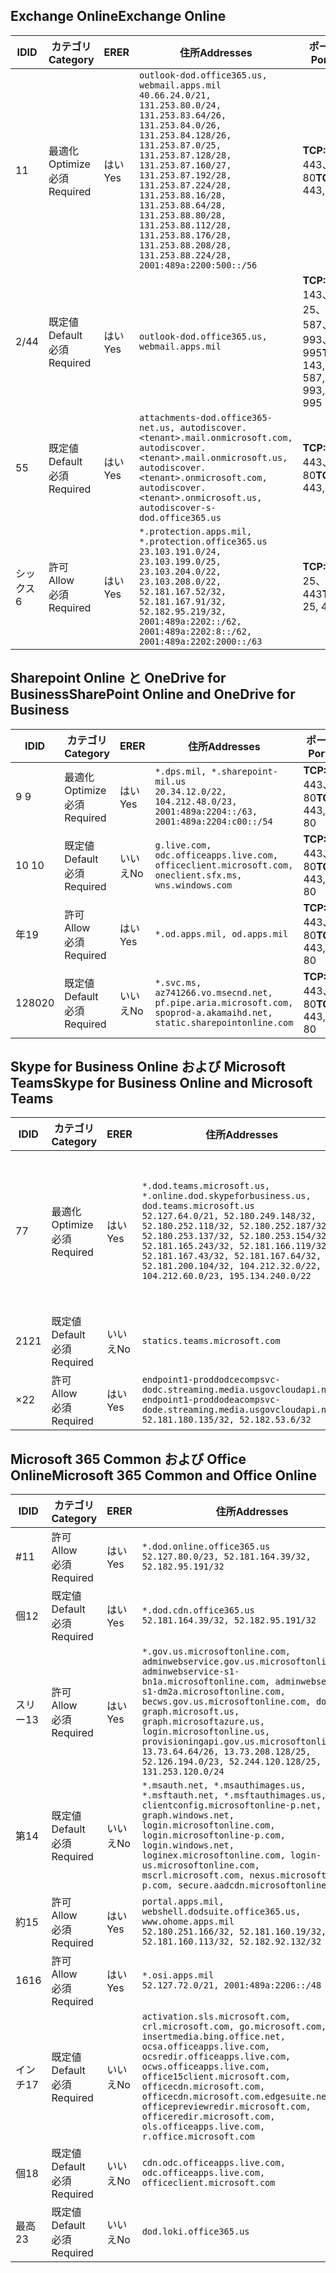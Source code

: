 <!--THIS FILE IS AUTOMATICALLY GENERATED. MANUAL CHANGES WILL BE OVERWRITTEN.-->
<!--Please contact the Office 365 Endpoints team with any questions.-->
<!--USGovDoD endpoints version 2019093000-->
<!--File generated 2019-09-30 11:00:10.2736-->

## <a name="exchange-online"></a><span data-ttu-id="2e182-101">Exchange Online</span><span class="sxs-lookup"><span data-stu-id="2e182-101">Exchange Online</span></span>

<span data-ttu-id="2e182-102">ID</span><span class="sxs-lookup"><span data-stu-id="2e182-102">ID</span></span> | <span data-ttu-id="2e182-103">カテゴリ</span><span class="sxs-lookup"><span data-stu-id="2e182-103">Category</span></span> | <span data-ttu-id="2e182-104">ER</span><span class="sxs-lookup"><span data-stu-id="2e182-104">ER</span></span> | <span data-ttu-id="2e182-105">住所</span><span class="sxs-lookup"><span data-stu-id="2e182-105">Addresses</span></span> | <span data-ttu-id="2e182-106">ポート</span><span class="sxs-lookup"><span data-stu-id="2e182-106">Ports</span></span>
-- | -------------------- | --- | ---------------------------------------------------------------------------------------------------------------------------------------------------------------------------------------------------------------------------------------------------------------------------------------------------------------------------------------------------------------------------------------------- | -------------------------------
<span data-ttu-id="2e182-107">1</span><span class="sxs-lookup"><span data-stu-id="2e182-107">1</span></span> | <span data-ttu-id="2e182-108">最適化</span><span class="sxs-lookup"><span data-stu-id="2e182-108">Optimize</span></span><BR><span data-ttu-id="2e182-109">必須</span><span class="sxs-lookup"><span data-stu-id="2e182-109">Required</span></span> | <span data-ttu-id="2e182-110">はい</span><span class="sxs-lookup"><span data-stu-id="2e182-110">Yes</span></span> | `outlook-dod.office365.us, webmail.apps.mil`<BR>`40.66.24.0/21, 131.253.80.0/24, 131.253.83.64/26, 131.253.84.0/26, 131.253.84.128/26, 131.253.87.0/25, 131.253.87.128/28, 131.253.87.160/27, 131.253.87.192/28, 131.253.87.224/28, 131.253.88.16/28, 131.253.88.64/28, 131.253.88.80/28, 131.253.88.112/28, 131.253.88.176/28, 131.253.88.208/28, 131.253.88.224/28, 2001:489a:2200:500::/56` | <span data-ttu-id="2e182-111">**TCP:** 443、80</span><span class="sxs-lookup"><span data-stu-id="2e182-111">**TCP:** 443, 80</span></span>
<span data-ttu-id="2e182-112">2/4</span><span class="sxs-lookup"><span data-stu-id="2e182-112">4</span></span> | <span data-ttu-id="2e182-113">既定値</span><span class="sxs-lookup"><span data-stu-id="2e182-113">Default</span></span><BR><span data-ttu-id="2e182-114">必須</span><span class="sxs-lookup"><span data-stu-id="2e182-114">Required</span></span> | <span data-ttu-id="2e182-115">はい</span><span class="sxs-lookup"><span data-stu-id="2e182-115">Yes</span></span> | `outlook-dod.office365.us, webmail.apps.mil` | <span data-ttu-id="2e182-116">**TCP:** 143、25、587、993、995</span><span class="sxs-lookup"><span data-stu-id="2e182-116">**TCP:** 143, 25, 587, 993, 995</span></span>
<span data-ttu-id="2e182-117">5</span><span class="sxs-lookup"><span data-stu-id="2e182-117">5</span></span> | <span data-ttu-id="2e182-118">既定値</span><span class="sxs-lookup"><span data-stu-id="2e182-118">Default</span></span><BR><span data-ttu-id="2e182-119">必須</span><span class="sxs-lookup"><span data-stu-id="2e182-119">Required</span></span> | <span data-ttu-id="2e182-120">はい</span><span class="sxs-lookup"><span data-stu-id="2e182-120">Yes</span></span> | `attachments-dod.office365-net.us, autodiscover.<tenant>.mail.onmicrosoft.com, autodiscover.<tenant>.mail.onmicrosoft.us, autodiscover.<tenant>.onmicrosoft.com, autodiscover.<tenant>.onmicrosoft.us, autodiscover-s-dod.office365.us` | <span data-ttu-id="2e182-121">**TCP:** 443、80</span><span class="sxs-lookup"><span data-stu-id="2e182-121">**TCP:** 443, 80</span></span>
<span data-ttu-id="2e182-122">シックス</span><span class="sxs-lookup"><span data-stu-id="2e182-122">6</span></span> | <span data-ttu-id="2e182-123">許可</span><span class="sxs-lookup"><span data-stu-id="2e182-123">Allow</span></span><BR><span data-ttu-id="2e182-124">必須</span><span class="sxs-lookup"><span data-stu-id="2e182-124">Required</span></span> | <span data-ttu-id="2e182-125">はい</span><span class="sxs-lookup"><span data-stu-id="2e182-125">Yes</span></span> | `*.protection.apps.mil, *.protection.office365.us`<BR>`23.103.191.0/24, 23.103.199.0/25, 23.103.204.0/22, 23.103.208.0/22, 52.181.167.52/32, 52.181.167.91/32, 52.182.95.219/32, 2001:489a:2202::/62, 2001:489a:2202:8::/62, 2001:489a:2202:2000::/63` | <span data-ttu-id="2e182-126">**TCP:** 25、443</span><span class="sxs-lookup"><span data-stu-id="2e182-126">**TCP:** 25, 443</span></span>

## <a name="sharepoint-online-and-onedrive-for-business"></a><span data-ttu-id="2e182-127">Sharepoint Online と OneDrive for Business</span><span class="sxs-lookup"><span data-stu-id="2e182-127">SharePoint Online and OneDrive for Business</span></span>

<span data-ttu-id="2e182-128">ID</span><span class="sxs-lookup"><span data-stu-id="2e182-128">ID</span></span> | <span data-ttu-id="2e182-129">カテゴリ</span><span class="sxs-lookup"><span data-stu-id="2e182-129">Category</span></span> | <span data-ttu-id="2e182-130">ER</span><span class="sxs-lookup"><span data-stu-id="2e182-130">ER</span></span> | <span data-ttu-id="2e182-131">住所</span><span class="sxs-lookup"><span data-stu-id="2e182-131">Addresses</span></span> | <span data-ttu-id="2e182-132">ポート</span><span class="sxs-lookup"><span data-stu-id="2e182-132">Ports</span></span>
-- | -------------------- | --- | ------------------------------------------------------------------------------------------------------------------- | ----------------
<span data-ttu-id="2e182-133">9 </span><span class="sxs-lookup"><span data-stu-id="2e182-133">9</span></span> | <span data-ttu-id="2e182-134">最適化</span><span class="sxs-lookup"><span data-stu-id="2e182-134">Optimize</span></span><BR><span data-ttu-id="2e182-135">必須</span><span class="sxs-lookup"><span data-stu-id="2e182-135">Required</span></span> | <span data-ttu-id="2e182-136">はい</span><span class="sxs-lookup"><span data-stu-id="2e182-136">Yes</span></span> | `*.dps.mil, *.sharepoint-mil.us`<BR>`20.34.12.0/22, 104.212.48.0/23, 2001:489a:2204::/63, 2001:489a:2204:c00::/54` | <span data-ttu-id="2e182-137">**TCP:** 443、80</span><span class="sxs-lookup"><span data-stu-id="2e182-137">**TCP:** 443, 80</span></span>
<span data-ttu-id="2e182-138">10 </span><span class="sxs-lookup"><span data-stu-id="2e182-138">10</span></span> | <span data-ttu-id="2e182-139">既定値</span><span class="sxs-lookup"><span data-stu-id="2e182-139">Default</span></span><BR><span data-ttu-id="2e182-140">必須</span><span class="sxs-lookup"><span data-stu-id="2e182-140">Required</span></span> | <span data-ttu-id="2e182-141">いいえ</span><span class="sxs-lookup"><span data-stu-id="2e182-141">No</span></span> | `g.live.com, odc.officeapps.live.com, officeclient.microsoft.com, oneclient.sfx.ms, wns.windows.com` | <span data-ttu-id="2e182-142">**TCP:** 443、80</span><span class="sxs-lookup"><span data-stu-id="2e182-142">**TCP:** 443, 80</span></span>
<span data-ttu-id="2e182-143">年</span><span class="sxs-lookup"><span data-stu-id="2e182-143">19</span></span> | <span data-ttu-id="2e182-144">許可</span><span class="sxs-lookup"><span data-stu-id="2e182-144">Allow</span></span><BR><span data-ttu-id="2e182-145">必須</span><span class="sxs-lookup"><span data-stu-id="2e182-145">Required</span></span> | <span data-ttu-id="2e182-146">はい</span><span class="sxs-lookup"><span data-stu-id="2e182-146">Yes</span></span> | `*.od.apps.mil, od.apps.mil` | <span data-ttu-id="2e182-147">**TCP:** 443、80</span><span class="sxs-lookup"><span data-stu-id="2e182-147">**TCP:** 443, 80</span></span>
<span data-ttu-id="2e182-148">1280</span><span class="sxs-lookup"><span data-stu-id="2e182-148">20</span></span> | <span data-ttu-id="2e182-149">既定値</span><span class="sxs-lookup"><span data-stu-id="2e182-149">Default</span></span><BR><span data-ttu-id="2e182-150">必須</span><span class="sxs-lookup"><span data-stu-id="2e182-150">Required</span></span> | <span data-ttu-id="2e182-151">いいえ</span><span class="sxs-lookup"><span data-stu-id="2e182-151">No</span></span> | `*.svc.ms, az741266.vo.msecnd.net, pf.pipe.aria.microsoft.com, spoprod-a.akamaihd.net, static.sharepointonline.com` | <span data-ttu-id="2e182-152">**TCP:** 443、80</span><span class="sxs-lookup"><span data-stu-id="2e182-152">**TCP:** 443, 80</span></span>

## <a name="skype-for-business-online-and-microsoft-teams"></a><span data-ttu-id="2e182-153">Skype for Business Online および Microsoft Teams</span><span class="sxs-lookup"><span data-stu-id="2e182-153">Skype for Business Online and Microsoft Teams</span></span>

<span data-ttu-id="2e182-154">ID</span><span class="sxs-lookup"><span data-stu-id="2e182-154">ID</span></span> | <span data-ttu-id="2e182-155">カテゴリ</span><span class="sxs-lookup"><span data-stu-id="2e182-155">Category</span></span> | <span data-ttu-id="2e182-156">ER</span><span class="sxs-lookup"><span data-stu-id="2e182-156">ER</span></span> | <span data-ttu-id="2e182-157">住所</span><span class="sxs-lookup"><span data-stu-id="2e182-157">Addresses</span></span> | <span data-ttu-id="2e182-158">ポート</span><span class="sxs-lookup"><span data-stu-id="2e182-158">Ports</span></span>
-- | -------------------- | --- | -------------------------------------------------------------------------------------------------------------------------------------------------------------------------------------------------------------------------------------------------------------------------------------------------------------------------------------------------------- | -----------------------------------------------
<span data-ttu-id="2e182-159">7</span><span class="sxs-lookup"><span data-stu-id="2e182-159">7</span></span> | <span data-ttu-id="2e182-160">最適化</span><span class="sxs-lookup"><span data-stu-id="2e182-160">Optimize</span></span><BR><span data-ttu-id="2e182-161">必須</span><span class="sxs-lookup"><span data-stu-id="2e182-161">Required</span></span> | <span data-ttu-id="2e182-162">はい</span><span class="sxs-lookup"><span data-stu-id="2e182-162">Yes</span></span> | `*.dod.teams.microsoft.us, *.online.dod.skypeforbusiness.us, dod.teams.microsoft.us`<BR>`52.127.64.0/21, 52.180.249.148/32, 52.180.252.118/32, 52.180.252.187/32, 52.180.253.137/32, 52.180.253.154/32, 52.181.165.243/32, 52.181.166.119/32, 52.181.167.43/32, 52.181.167.64/32, 52.181.200.104/32, 104.212.32.0/22, 104.212.60.0/23, 195.134.240.0/22` | <span data-ttu-id="2e182-163">**TCP:** 443</span><span class="sxs-lookup"><span data-stu-id="2e182-163">**TCP:** 443</span></span><BR><span data-ttu-id="2e182-164">**UDP:** 3478、3479、3480、3481</span><span class="sxs-lookup"><span data-stu-id="2e182-164">**UDP:** 3478, 3479, 3480, 3481</span></span>
<span data-ttu-id="2e182-165">21</span><span class="sxs-lookup"><span data-stu-id="2e182-165">21</span></span> | <span data-ttu-id="2e182-166">既定値</span><span class="sxs-lookup"><span data-stu-id="2e182-166">Default</span></span><BR><span data-ttu-id="2e182-167">必須</span><span class="sxs-lookup"><span data-stu-id="2e182-167">Required</span></span> | <span data-ttu-id="2e182-168">いいえ</span><span class="sxs-lookup"><span data-stu-id="2e182-168">No</span></span> | `statics.teams.microsoft.com` | <span data-ttu-id="2e182-169">**TCP:** 443</span><span class="sxs-lookup"><span data-stu-id="2e182-169">**TCP:** 443</span></span>
<span data-ttu-id="2e182-170">×</span><span class="sxs-lookup"><span data-stu-id="2e182-170">22</span></span> | <span data-ttu-id="2e182-171">許可</span><span class="sxs-lookup"><span data-stu-id="2e182-171">Allow</span></span><BR><span data-ttu-id="2e182-172">必須</span><span class="sxs-lookup"><span data-stu-id="2e182-172">Required</span></span> | <span data-ttu-id="2e182-173">はい</span><span class="sxs-lookup"><span data-stu-id="2e182-173">Yes</span></span> | `endpoint1-proddodcecompsvc-dodc.streaming.media.usgovcloudapi.net, endpoint1-proddodeacompsvc-dode.streaming.media.usgovcloudapi.net`<BR>`52.181.180.135/32, 52.182.53.6/32` | <span data-ttu-id="2e182-174">**TCP:** 443</span><span class="sxs-lookup"><span data-stu-id="2e182-174">**TCP:** 443</span></span>

## <a name="microsoft-365-common-and-office-online"></a><span data-ttu-id="2e182-175">Microsoft 365 Common および Office Online</span><span class="sxs-lookup"><span data-stu-id="2e182-175">Microsoft 365 Common and Office Online</span></span>

<span data-ttu-id="2e182-176">ID</span><span class="sxs-lookup"><span data-stu-id="2e182-176">ID</span></span> | <span data-ttu-id="2e182-177">カテゴリ</span><span class="sxs-lookup"><span data-stu-id="2e182-177">Category</span></span> | <span data-ttu-id="2e182-178">ER</span><span class="sxs-lookup"><span data-stu-id="2e182-178">ER</span></span> | <span data-ttu-id="2e182-179">住所</span><span class="sxs-lookup"><span data-stu-id="2e182-179">Addresses</span></span> | <span data-ttu-id="2e182-180">ポート</span><span class="sxs-lookup"><span data-stu-id="2e182-180">Ports</span></span>
-- | ------------------- | --- | ------------------------------------------------------------------------------------------------------------------------------------------------------------------------------------------------------------------------------------------------------------------------------------------------------------------------------------------------------------------------------------------------------------------------- | ----------------
<span data-ttu-id="2e182-181">#</span><span class="sxs-lookup"><span data-stu-id="2e182-181">11</span></span> | <span data-ttu-id="2e182-182">許可</span><span class="sxs-lookup"><span data-stu-id="2e182-182">Allow</span></span><BR><span data-ttu-id="2e182-183">必須</span><span class="sxs-lookup"><span data-stu-id="2e182-183">Required</span></span> | <span data-ttu-id="2e182-184">はい</span><span class="sxs-lookup"><span data-stu-id="2e182-184">Yes</span></span> | `*.dod.online.office365.us`<BR>`52.127.80.0/23, 52.181.164.39/32, 52.182.95.191/32` | <span data-ttu-id="2e182-185">**TCP:** 443</span><span class="sxs-lookup"><span data-stu-id="2e182-185">**TCP:** 443</span></span>
<span data-ttu-id="2e182-186">個</span><span class="sxs-lookup"><span data-stu-id="2e182-186">12</span></span> | <span data-ttu-id="2e182-187">既定値</span><span class="sxs-lookup"><span data-stu-id="2e182-187">Default</span></span><BR><span data-ttu-id="2e182-188">必須</span><span class="sxs-lookup"><span data-stu-id="2e182-188">Required</span></span> | <span data-ttu-id="2e182-189">はい</span><span class="sxs-lookup"><span data-stu-id="2e182-189">Yes</span></span> | `*.dod.cdn.office365.us`<BR>`52.181.164.39/32, 52.182.95.191/32` | <span data-ttu-id="2e182-190">**TCP:** 443</span><span class="sxs-lookup"><span data-stu-id="2e182-190">**TCP:** 443</span></span>
<span data-ttu-id="2e182-191">スリー</span><span class="sxs-lookup"><span data-stu-id="2e182-191">13</span></span> | <span data-ttu-id="2e182-192">許可</span><span class="sxs-lookup"><span data-stu-id="2e182-192">Allow</span></span><BR><span data-ttu-id="2e182-193">必須</span><span class="sxs-lookup"><span data-stu-id="2e182-193">Required</span></span> | <span data-ttu-id="2e182-194">はい</span><span class="sxs-lookup"><span data-stu-id="2e182-194">Yes</span></span> | `*.gov.us.microsoftonline.com, adminwebservice.gov.us.microsoftonline.com, adminwebservice-s1-bn1a.microsoftonline.com, adminwebservice-s1-dm2a.microsoftonline.com, becws.gov.us.microsoftonline.com, dod-graph.microsoft.us, graph.microsoftazure.us, login.microsoftonline.us, provisioningapi.gov.us.microsoftonline.com`<BR>`13.73.64.64/26, 13.73.208.128/25, 52.126.194.0/23, 52.244.120.128/25, 131.253.120.0/24` | <span data-ttu-id="2e182-195">**TCP:** 443</span><span class="sxs-lookup"><span data-stu-id="2e182-195">**TCP:** 443</span></span>
<span data-ttu-id="2e182-196">第</span><span class="sxs-lookup"><span data-stu-id="2e182-196">14</span></span> | <span data-ttu-id="2e182-197">既定値</span><span class="sxs-lookup"><span data-stu-id="2e182-197">Default</span></span><BR><span data-ttu-id="2e182-198">必須</span><span class="sxs-lookup"><span data-stu-id="2e182-198">Required</span></span> | <span data-ttu-id="2e182-199">いいえ</span><span class="sxs-lookup"><span data-stu-id="2e182-199">No</span></span> | `*.msauth.net, *.msauthimages.us, *.msftauth.net, *.msftauthimages.us, clientconfig.microsoftonline-p.net, graph.windows.net, login.microsoftonline.com, login.microsoftonline-p.com, login.windows.net, loginex.microsoftonline.com, login-us.microsoftonline.com, mscrl.microsoft.com, nexus.microsoftonline-p.com, secure.aadcdn.microsoftonline-p.com` | <span data-ttu-id="2e182-200">**TCP:** 443</span><span class="sxs-lookup"><span data-stu-id="2e182-200">**TCP:** 443</span></span>
<span data-ttu-id="2e182-201">約</span><span class="sxs-lookup"><span data-stu-id="2e182-201">15</span></span> | <span data-ttu-id="2e182-202">許可</span><span class="sxs-lookup"><span data-stu-id="2e182-202">Allow</span></span><BR><span data-ttu-id="2e182-203">必須</span><span class="sxs-lookup"><span data-stu-id="2e182-203">Required</span></span> | <span data-ttu-id="2e182-204">はい</span><span class="sxs-lookup"><span data-stu-id="2e182-204">Yes</span></span> | `portal.apps.mil, webshell.dodsuite.office365.us, www.ohome.apps.mil`<BR>`52.180.251.166/32, 52.181.160.19/32, 52.181.160.113/32, 52.182.92.132/32` | <span data-ttu-id="2e182-205">**TCP:** 443</span><span class="sxs-lookup"><span data-stu-id="2e182-205">**TCP:** 443</span></span>
<span data-ttu-id="2e182-206">16</span><span class="sxs-lookup"><span data-stu-id="2e182-206">16</span></span> | <span data-ttu-id="2e182-207">許可</span><span class="sxs-lookup"><span data-stu-id="2e182-207">Allow</span></span><BR><span data-ttu-id="2e182-208">必須</span><span class="sxs-lookup"><span data-stu-id="2e182-208">Required</span></span> | <span data-ttu-id="2e182-209">はい</span><span class="sxs-lookup"><span data-stu-id="2e182-209">Yes</span></span> | `*.osi.apps.mil`<BR>`52.127.72.0/21, 2001:489a:2206::/48` | <span data-ttu-id="2e182-210">**TCP:** 443</span><span class="sxs-lookup"><span data-stu-id="2e182-210">**TCP:** 443</span></span>
<span data-ttu-id="2e182-211">インチ</span><span class="sxs-lookup"><span data-stu-id="2e182-211">17</span></span> | <span data-ttu-id="2e182-212">既定値</span><span class="sxs-lookup"><span data-stu-id="2e182-212">Default</span></span><BR><span data-ttu-id="2e182-213">必須</span><span class="sxs-lookup"><span data-stu-id="2e182-213">Required</span></span> | <span data-ttu-id="2e182-214">いいえ</span><span class="sxs-lookup"><span data-stu-id="2e182-214">No</span></span> | `activation.sls.microsoft.com, crl.microsoft.com, go.microsoft.com, insertmedia.bing.office.net, ocsa.officeapps.live.com, ocsredir.officeapps.live.com, ocws.officeapps.live.com, office15client.microsoft.com, officecdn.microsoft.com, officecdn.microsoft.com.edgesuite.net, officepreviewredir.microsoft.com, officeredir.microsoft.com, ols.officeapps.live.com, r.office.microsoft.com` | <span data-ttu-id="2e182-215">**TCP:** 443、80</span><span class="sxs-lookup"><span data-stu-id="2e182-215">**TCP:** 443, 80</span></span>
<span data-ttu-id="2e182-216">個</span><span class="sxs-lookup"><span data-stu-id="2e182-216">18</span></span> | <span data-ttu-id="2e182-217">既定値</span><span class="sxs-lookup"><span data-stu-id="2e182-217">Default</span></span><BR><span data-ttu-id="2e182-218">必須</span><span class="sxs-lookup"><span data-stu-id="2e182-218">Required</span></span> | <span data-ttu-id="2e182-219">いいえ</span><span class="sxs-lookup"><span data-stu-id="2e182-219">No</span></span> | `cdn.odc.officeapps.live.com, odc.officeapps.live.com, officeclient.microsoft.com` | <span data-ttu-id="2e182-220">**TCP:** 443、80</span><span class="sxs-lookup"><span data-stu-id="2e182-220">**TCP:** 443, 80</span></span>
<span data-ttu-id="2e182-221">最高</span><span class="sxs-lookup"><span data-stu-id="2e182-221">23</span></span> | <span data-ttu-id="2e182-222">既定値</span><span class="sxs-lookup"><span data-stu-id="2e182-222">Default</span></span><BR><span data-ttu-id="2e182-223">必須</span><span class="sxs-lookup"><span data-stu-id="2e182-223">Required</span></span> | <span data-ttu-id="2e182-224">いいえ</span><span class="sxs-lookup"><span data-stu-id="2e182-224">No</span></span> | `dod.loki.office365.us` | <span data-ttu-id="2e182-225">**TCP:** 443</span><span class="sxs-lookup"><span data-stu-id="2e182-225">**TCP:** 443</span></span>
